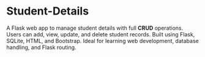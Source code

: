 # Student-Details
A Flask web app to manage student details with full **CRUD** operations. Users can add, view, update, and delete student records. Built using Flask, SQLite, HTML, and Bootstrap. Ideal for learning web development, database handling, and Flask routing.
